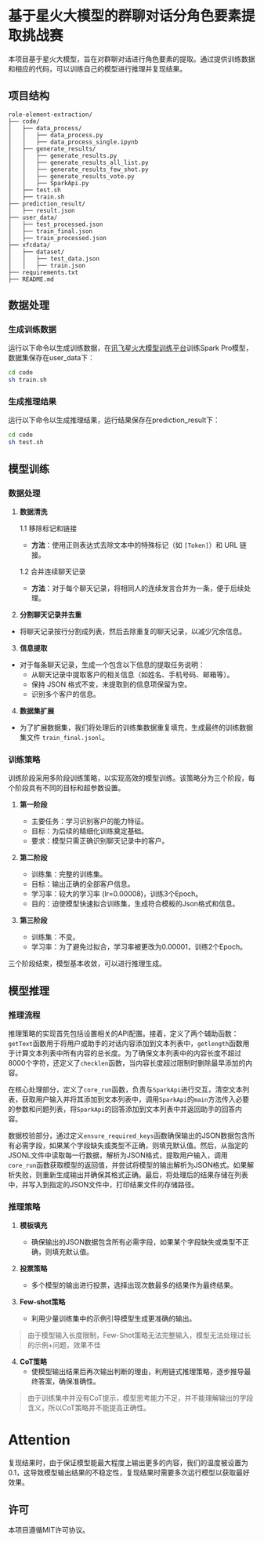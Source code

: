 # 基于星火大模型的群聊对话分角色要素提取挑战赛

本项目基于星火大模型，旨在对群聊对话进行角色要素的提取。通过提供训练数据和相应的代码，可以训练自己的模型进行推理并复现结果。

## 项目结构

```
role-element-extraction/
├── code/
│   ├── data_process/
│   │   ├── data_process.py
│   │   ├── data_process_single.ipynb
│   ├── generate_results/
│   │   ├── generate_results.py
│   │   ├── generate_results_all_list.py
│   │   ├── generate_results_few_shot.py
│   │   ├── generate_results_vote.py
│   │   ├── SparkApi.py
│   ├── test.sh
│   ├── train.sh
├── prediction_result/
│   ├── result.json
├── user_data/
│   ├── test_processed.json
│   ├── train_final.json
│   ├── train_processed.json
├── xfcdata/
│   ├── dataset/
│   │   ├── test_data.json
│   │   ├── train.json
├── requirements.txt
├── README.md
```

## 数据处理

### 生成训练数据

运行以下命令以生成训练数据，在[讯飞星火大模型训练平台](https://training.xfyun.cn/model)训练Spark Pro模型，数据集保存在user_data下：

```bash
cd code
sh train.sh
```

### 生成推理结果

运行以下命令以生成推理结果，运行结果保存在prediction_result下：

```bash
cd code
sh test.sh
```

## 模型训练

### 数据处理

1. **数据清洗**

   1.1 移除标记和链接
   - **方法**：使用正则表达式去除文本中的特殊标记（如 `[Token]`）和 URL 链接。

   1.2 合并连续聊天记录
   - **方法**：对于每个聊天记录，将相同人的连续发言合并为一条，便于后续处理。

2. **分割聊天记录并去重**
- 将聊天记录按行分割成列表，然后去除重复的聊天记录，以减少冗余信息。

3. **信息提取**
- 对于每条聊天记录，生成一个包含以下信息的提取任务说明：
  - 从聊天记录中提取客户的相关信息（如姓名、手机号码、邮箱等）。
  - 保持 JSON 格式不变，未提取到的信息项保留为空。
  - 识别多个客户的信息。

4. **数据集扩展**
- 为了扩展数据集，我们将处理后的训练集数据重复填充，生成最终的训练数据集文件 `train_final.jsonl`。

### 训练策略

训练阶段采用多阶段训练策略，以实现高效的模型训练。该策略分为三个阶段，每个阶段具有不同的目标和超参数设置。

1. **第一阶段**
   - 主要任务：学习识别客户的能力特征。
   - 目标：为后续的精细化训练奠定基础。
   - 要求：模型只需正确识别聊天记录中的客户。

2. **第二阶段**
   - 训练集：完整的训练集。
   - 目标：输出正确的全部客户信息。
   - 学习率：较大的学习率 (lr=0.00008)，训练3个Epoch。
   - 目的：迫使模型快速拟合训练集，生成符合模板的Json格式和信息。

3. **第三阶段**
   - 训练集：不变。
   - 学习率：为了避免过拟合，学习率被更改为0.00001，训练2个Epoch。

三个阶段结束，模型基本收敛，可以进行推理生成。

## 模型推理

### 推理流程

推理策略的实现首先包括设置相关的API配置。接着，定义了两个辅助函数：`getText`函数用于将用户或助手的对话内容添加到文本列表中，`getlength`函数用于计算文本列表中所有内容的总长度。为了确保文本列表中的内容长度不超过8000个字符，还定义了`checklen`函数，当内容长度超过限制时删除最早添加的内容。

在核心处理部分，定义了`core_run`函数，负责与`SparkApi`进行交互，清空文本列表，获取用户输入并将其添加到文本列表中，调用`SparkApi`的`main`方法传入必要的参数和问题列表，将`SparkApi`的回答添加到文本列表中并返回助手的回答内容。

数据校验部分，通过定义`ensure_required_keys`函数确保输出的JSON数据包含所有必需字段，如果某个字段缺失或类型不正确，则填充默认值。然后，从指定的JSONL文件中读取每一行数据，解析为JSON格式，提取用户输入，调用`core_run`函数获取模型的返回值，并尝试将模型的输出解析为JSON格式。如果解析失败，则重新生成输出并确保其格式正确。最后，将处理后的结果存储在列表中，并写入到指定的JSON文件中，打印结果文件的存储路径。

### 推理策略

1. **模板填充**
   - 确保输出的JSON数据包含所有必需字段，如果某个字段缺失或类型不正确，则填充默认值。

2. **投票策略**
   - 多个模型的输出进行投票，选择出现次数最多的结果作为最终结果。

3. **Few-shot策略**
   - 利用少量训练集中的示例引导模型生成更准确的输出。
> 由于模型输入长度限制，Few-Shot策略无法完整输入，模型无法处理过长的示例+问题，效果不佳

4. **CoT策略**
   - 使模型输出结果后再次输出判断的理由，利用链式推理策略，逐步推导最终答案，确保准确性。
> 由于训练集中并没有CoT提示，模型思考能力不足，并不能理解输出的字段含义，所以CoT策略并不能提高正确性。

# Attention
复现结果时，由于保证模型能最大程度上输出更多的内容，我们的温度被设置为0.1，这导致模型输出结果的不稳定性，复现结果时需要多次运行模型以获取最好效果。
## 许可

本项目遵循MIT许可协议。